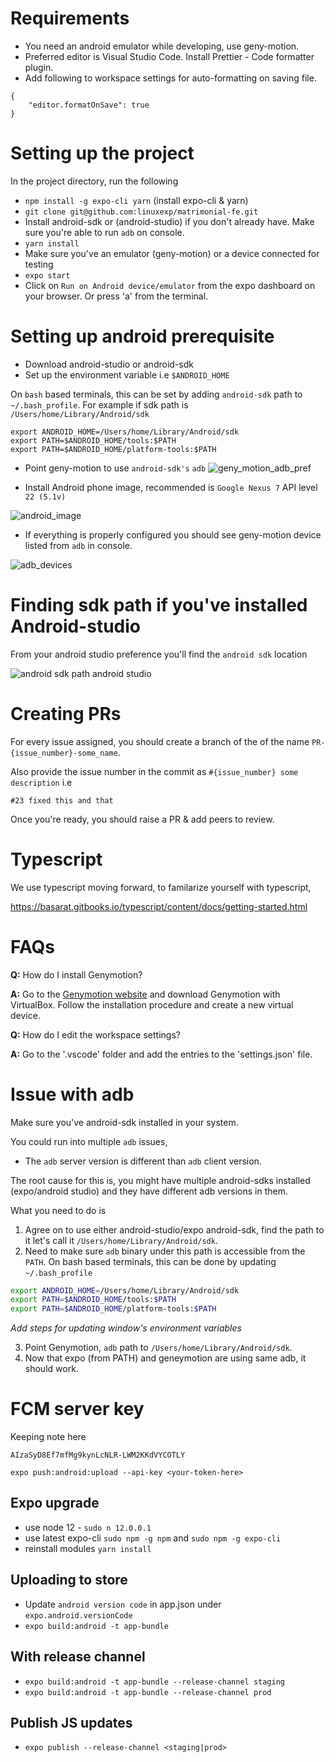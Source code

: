 # Requirements

-   You need an android emulator while developing, use geny-motion.
-   Preferred editor is Visual Studio Code. Install Prettier - Code formatter plugin.
-   Add following to workspace settings for auto-formatting on saving file.

```
{
    "editor.formatOnSave": true
}
```

# Setting up the project

In the project directory, run the following

-   `npm install -g expo-cli yarn` (install expo-cli & yarn)
-   `git clone git@github.com:linuxexp/matrimonial-fe.git`
-   Install android-sdk or (android-studio) if you don't already have. Make sure you're able to run `adb` on console.
-   `yarn install`
-   Make sure you've an emulator (geny-motion) or a device connected for testing
-   `expo start`
-   Click on `Run on Android device/emulator` from the expo dashboard on your browser. Or press 'a' from the terminal.

# Setting up android prerequisite

-   Download android-studio or android-sdk
-   Set up the environment variable i.e `$ANDROID_HOME`

On `bash` based terminals, this can be set by adding `android-sdk` path to `~/.bash_profile`.
For example if sdk path is `/Users/home/Library/Android/sdk`

```
export ANDROID_HOME=/Users/home/Library/Android/sdk
export PATH=$ANDROID_HOME/tools:$PATH
export PATH=$ANDROID_HOME/platform-tools:$PATH
```

-   Point geny-motion to use `android-sdk's` `adb` ![geny_motion_adb_pref](./docs/images/genymotion_adb_pref.png)

-   Install Android phone image, recommended is `Google Nexus 7` API level `22 (5.1v)`

![android_image](./docs/images/android_image.png)

-   If everything is properly configured you should see geny-motion device listed from `adb` in console.

![adb_devices](./docs/images/adb_devices.png)

# Finding sdk path if you've installed Android-studio

From your android studio preference you'll find the `android sdk` location

![android sdk path android studio](./docs/images/android_home.png)

# Creating PRs

For every issue assigned, you should create a branch of the of the name `PR-{issue_number}-some_name`.

Also provide the issue number in the commit as `#{issue_number} some description` i.e

`#23 fixed this and that`

Once you're ready, you should raise a PR & add peers to review.

# Typescript

We use typescript moving forward, to familarize yourself with typescript,

https://basarat.gitbooks.io/typescript/content/docs/getting-started.html

# FAQs

**Q:** How do I install Genymotion?

**A:** Go to the [Genymotion website](https://www.genymotion.com/fun-zone/) and download Genymotion with VirtualBox. Follow the installation procedure and create a new virtual device.

**Q:** How do I edit the workspace settings?

**A:** Go to the '.vscode' folder and add the entries to the 'settings.json' file.

# Issue with adb

Make sure you've android-sdk installed in your system.

You could run into multiple `adb` issues,

-   The `adb` server version is different than `adb` client version.

The root cause for this is, you might have multiple android-sdks installed (expo/android studio) and they have different adb versions in them.

What you need to do is

1. Agree on to use either android-studio/expo android-sdk, find the path to it let's call it `/Users/home/Library/Android/sdk`.
2. Need to make sure `adb` binary under this path is accessible from the `PATH`. On bash based terminals, this can be done by updating `~/.bash_profile`

```bash
export ANDROID_HOME=/Users/home/Library/Android/sdk
export PATH=$ANDROID_HOME/tools:$PATH
export PATH=$ANDROID_HOME/platform-tools:$PATH
```

_Add steps for updating window's environment variables_

3. Point Genymotion, `adb` path to `/Users/home/Library/Android/sdk`.
4. Now that expo (from PATH) and geneymotion are using same adb, it should work.

# FCM server key

Keeping note here

```
AIzaSyD8Ef7mfMg9kynLcNLR-LWM2KKdVYCOTLY
```

```
expo push:android:upload --api-key <your-token-here>
```

## Expo upgrade

- use node 12 - `sudo n 12.0.0.1 `
- use latest expo-cli `sudo npm -g npm` and `sudo npm -g expo-cli`
- reinstall modules `yarn install`

## Uploading to store

- Update `android version code` in app.json under `expo.android.versionCode`
- `expo build:android -t app-bundle`

## With release channel

- `expo build:android -t app-bundle --release-channel staging`
- `expo build:android -t app-bundle --release-channel prod`

## Publish JS updates

- `expo publish --release-channel <staging|prod>`
